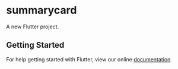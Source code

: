 # summarycard

A new Flutter project.

## Getting Started

For help getting started with Flutter, view our online
[documentation](https://flutter.io/).
